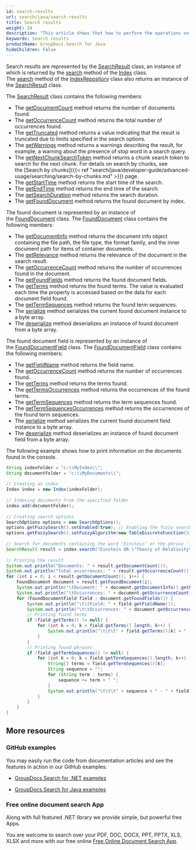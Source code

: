 ```yaml
---
id: search-results
url: search/java/search-results
title: Search results
weight: 24
description: "This article shows that how to perform the operations on search results."
keywords: Search results
productName: GroupDocs.Search for Java
hideChildren: False
---
```

Search results are represented by the [SearchResult](https://apireference.groupdocs.com/search/java/com.groupdocs.search.results/SearchResult) class, an instance of which is returned by the [search](https://apireference.groupdocs.com/search/java/com.groupdocs.search/Index#search(java.lang.String)) method of the [Index](https://apireference.groupdocs.com/search/java/com.groupdocs.search/Index) class. The [search](https://apireference.groupdocs.com/search/java/com.groupdocs.search/IndexRepository#search(java.lang.String)) method of the [IndexRepository](https://apireference.groupdocs.com/search/java/com.groupdocs.search/IndexRepository) class also returns an instance of the [SearchResult](https://apireference.groupdocs.com/search/java/com.groupdocs.search.results/SearchResult) class.

The [SearchResult](https://apireference.groupdocs.com/search/java/com.groupdocs.search.results/SearchResult) class contains the following members:

*   The [getDocumentCount](https://apireference.groupdocs.com/search/java/com.groupdocs.search.results/SearchResult#getDocumentCount()) method returns the number of documents found.
*   The [getOccurrenceCount](https://apireference.groupdocs.com/search/java/com.groupdocs.search.results/SearchResult#getOccurrenceCount()) method returns the total number of occurrences found.
*   The [getTruncated](https://apireference.groupdocs.com/search/java/com.groupdocs.search.results/SearchResult#getTruncated()) method returns a value indicating that the result is truncated due to limits specified in the search options.
*   The [getWarnings](https://apireference.groupdocs.com/search/java/com.groupdocs.search.results/SearchResult#getWarnings()) method returns a warnings describing the result, for example, a warning about the presence of stop word in a search query.
*   The [getNextChunkSearchToken](https://apireference.groupdocs.com/search/java/com.groupdocs.search.results/SearchResult#getNextChunkSearchToken()) method returns a chunk search token to search for the next chunk. For details on search by chunks, see the [Search by chunks]({{< ref "search/java/developer-guide/advanced-usage/searching/search-by-chunks.md" >}}) page.
*   The [getStartTime](https://apireference.groupdocs.com/search/java/com.groupdocs.search.results/SearchResult#getStartTime()) method returns the start time of the search.
*   The [getEndTime](https://apireference.groupdocs.com/search/java/com.groupdocs.search.results/SearchResult#getEndTime()) method returns the end time of the search.
*   The [getSearchDuration](https://apireference.groupdocs.com/search/java/com.groupdocs.search.results/SearchResult#getSearchDuration()) method returns the search duration.
*   The [getFoundDocument](https://apireference.groupdocs.com/search/java/com.groupdocs.search.results/SearchResult#getFoundDocument(int)) method returns the found document by index.

The found document is represented by an instance of the [FoundDocument](https://apireference.groupdocs.com/search/java/com.groupdocs.search.results/FoundDocument) class. The [FoundDocument](https://apireference.groupdocs.com/search/java/com.groupdocs.search.results/FoundDocument) class contains the following members:

*   The [getDocumentInfo](https://apireference.groupdocs.com/search/java/com.groupdocs.search.results/FoundDocument#getDocumentInfo()) method returns the document info object containing the file path, the file type, the format family, and the inner document path for items of container documents.
*   The [getRelevance](https://apireference.groupdocs.com/search/java/com.groupdocs.search.results/FoundDocument#getRelevance()) method returns the relevance of the document in the search result.
*   The [getOccurrenceCount](https://apireference.groupdocs.com/search/java/com.groupdocs.search.results/FoundDocument#getOccurrenceCount()) method returns the number of occurrences found in the document.
*   The [getFoundFields](https://apireference.groupdocs.com/search/java/com.groupdocs.search.results/FoundDocument#getFoundFields()) method returns the found document fields.
*   The [getTerms](https://apireference.groupdocs.com/search/java/com.groupdocs.search.results/FoundDocument#getTerms()) method returns the found terms. The value is evaluated each time the property is accessed based on the data for each document field found.
*   The [getTermSequences](https://apireference.groupdocs.com/search/java/com.groupdocs.search.results/FoundDocument#getTermSequences()) method returns the found term sequences.
*   The [serialize](https://apireference.groupdocs.com/search/java/com.groupdocs.search.results/FoundDocument#serialize()) method serializes the current found document instance to a byte array.
*   The [deserialize](https://apireference.groupdocs.com/search/java/com.groupdocs.search.results/FoundDocument#deserialize(byte[])) method deserializes an instance of found document from a byte array.

The found document field is represented by an instance of the [FoundDocumentField](https://apireference.groupdocs.com/search/java/com.groupdocs.search.results/FoundDocumentField) class. The [FoundDocumentField](https://apireference.groupdocs.com/search/java/com.groupdocs.search.results/FoundDocumentField) class contains the following members:

*   The [getFieldName](https://apireference.groupdocs.com/search/java/com.groupdocs.search.results/FoundDocumentField#getFieldName()) method returns the field name.
*   The [getOccurrenceCount](https://apireference.groupdocs.com/search/java/com.groupdocs.search.results/FoundDocumentField#getOccurrenceCount()) method returns the number of occurrences found.
*   The [getTerms](https://apireference.groupdocs.com/search/java/com.groupdocs.search.results/FoundDocumentField#getTerms()) method returns the terms found.
*   The [getTermsOccurrences](https://apireference.groupdocs.com/search/java/com.groupdocs.search.results/FoundDocumentField#getTermsOccurrences()) method returns the occurrences of the found terms.
*   The [getTermSequences](https://apireference.groupdocs.com/search/java/com.groupdocs.search.results/FoundDocumentField#getTermSequences()) method returns the term sequences found.
*   The [getTermSequencesOccurrences](https://apireference.groupdocs.com/search/java/com.groupdocs.search.results/FoundDocumentField#getTermSequencesOccurrences()) method returns the occurrences of the found term sequences.
*   The [serialize](https://apireference.groupdocs.com/search/java/com.groupdocs.search.results/FoundDocumentField#serialize()) method serializes the current found document field instance to a byte array.
*   The [deserialize](https://apireference.groupdocs.com/search/java/com.groupdocs.search.results/FoundDocumentField#deserialize(byte[])) method deserializes an instance of found document field from a byte array.

The following example shows how to print information on the documents found in the console.



```java
String indexFolder = "c:\\MyIndex\\";
String documentFolder = "c:\\MyDocuments\\";
 
// Creating an index
Index index = new Index(indexFolder);
 
// Indexing documents from the specified folder
index.add(documentFolder);
 
// Creating search options
SearchOptions options = new SearchOptions();
options.getFuzzySearch().setEnabled(true); // Enabling the fuzzy search
options.getFuzzySearch().setFuzzyAlgorithm(new TableDiscreteFunction(3)); // Setting the maximum number of differences to 3
 
// Search for documents containing the word 'Einstein' or the phrase 'Theory of Relativity'
SearchResult result = index.search("Einstein OR \"Theory of Relativity\"", options);
 
// Printing the result
System.out.println("Documents: " + result.getDocumentCount());
System.out.println("Total occurrences: " + result.getOccurrenceCount());
for (int i = 0; i < result.getDocumentCount(); i++) {
    FoundDocument document = result.getFoundDocument(i);
    System.out.println("\tDocument: " + document.getDocumentInfo().getFilePath());
    System.out.println("\tOccurrences: " + document.getOccurrenceCount());
    for (FoundDocumentField field : document.getFoundFields()) {
        System.out.println("\t\tField: " + field.getFieldName());
        System.out.println("\t\tOccurrences: " + document.getOccurrenceCount());
        // Printing found terms
        if (field.getTerms() != null) {
            for (int k = 0; k < field.getTerms().length; k++) {
                System.out.println("\t\t\t" + field.getTerms()[k] + " - " + field.getTermsOccurrences()[k]);
            }
        }
        // Printing found phrases
        if (field.getTermSequences() != null) {
            for (int k = 0; k < field.getTermSequences().length; k++) {
                String[] terms = field.getTermSequences()[k];
                String sequence = "";
                for (String term : terms) {
                    sequence += term + " ";
                }
                System.out.println("\t\t\t" + sequence + " - " + field.getTermSequencesOccurrences()[k]);
            }
        }
    }
}
```

## More resources

### GitHub examples

You may easily run the code from documentation articles and see the features in action in our GitHub examples:

*   [GroupDocs.Search for .NET examples](https://github.com/groupdocs-search/GroupDocs.Search-for-.NET)
    
*   [GroupDocs.Search for Java examples](https://github.com/groupdocs-search/GroupDocs.Search-for-Java)
    

### Free online document search App

Along with full featured .NET library we provide simple, but powerful free Apps.

You are welcome to search over your PDF, DOC, DOCX, PPT, PPTX, XLS, XLSX and more with our free online [Free Online Document Search App](https://products.groupdocs.app/search).

